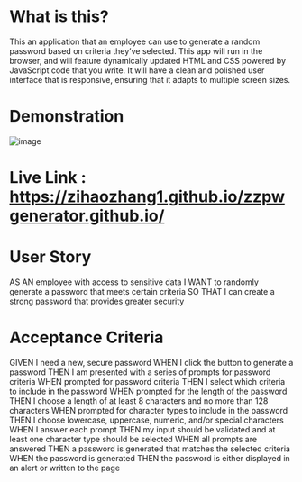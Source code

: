 # What is this?
This an application that an employee can use to generate a random password based on criteria they’ve selected. This app will run in the browser, and will feature dynamically updated HTML and CSS powered by JavaScript code that you write. It will have a clean and polished user interface that is responsive, ensuring that it adapts to multiple screen sizes.

# Demonstration
![image](https://user-images.githubusercontent.com/72529794/97834376-bcf0a080-1ca5-11eb-9051-d44b2b2a07c3.png)

# Live Link : https://zihaozhang1.github.io/zzpwgenerator.github.io/

# User Story
AS AN employee with access to sensitive data I WANT to randomly generate a password that meets certain criteria SO THAT I can create a strong password that provides greater security

# Acceptance Criteria
GIVEN I need a new, secure password WHEN I click the button to generate a password THEN I am presented with a series of prompts for password criteria WHEN prompted for password criteria THEN I select which criteria to include in the password WHEN prompted for the length of the password THEN I choose a length of at least 8 characters and no more than 128 characters WHEN prompted for character types to include in the password THEN I choose lowercase, uppercase, numeric, and/or special characters WHEN I answer each prompt THEN my input should be validated and at least one character type should be selected WHEN all prompts are answered THEN a password is generated that matches the selected criteria WHEN the password is generated THEN the password is either displayed in an alert or written to the page
